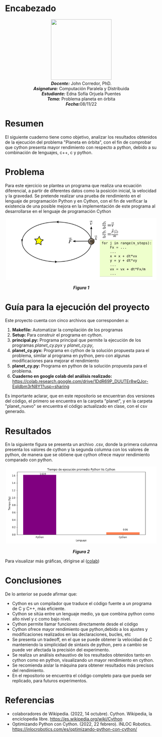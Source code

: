 # Encabezado
<p align="center"><img src="https://res-5.cloudinary.com/crunchbase-production/image/upload/c_lpad,h_256,w_256,f_auto,q_auto:eco/v1455514364/pim02bzqvgz0hibsra41.png"width="200" height="200">
</img><br>
<i><b>Docente:</b></i> John Corredor, PhD.
<br>
<i><b>Asignatura:</b></i> Computación Paralela y Distribuida
<br>
<i><b>Estudiante:</b></i> Edna Sofía Orjuela Puentes
<br>
<i><b>Tema:</b></i> Problema planeta en órbita
<br>
<i><b>Fecha:</b></i>08/11/22
<br>
</p>

# Resumen
El siguiente cuaderno tiene como objetivo, analizar los resultados obtenidos de la ejecución del problema "Planeta en órbita", con el fin de comprobar que cython presenta mayor rendimiento con respecto a python, debido a su combinación de lenguajes, c++, c y python.

# Problema 

Para este ejercicio se plantea un programa que realiza una ecuación diferencial, a partir de diferentes datos como la posición inicial, la velocidad y la gravedad. Se pretende realizar una prueba de rendimiento en el lenguaje de programación Python y en Cython, con el fin de verificar la existencia de una posible mejora en la implementación de este programa al desarrollarse en el lenguaje de programación Cython
<p align="center"> <img src="https://github.com/edso2103/Problema-Planeta-en-Orbita/blob/main/img/ejercicio.png" width="500"/> </p> 

<p align="center"><i><b>Figura 1</i></b></p>


# Guía para la ejecución del proyecto

Este proyecto cuenta con cinco archivos que corresponden a:<br> 
1. **Makefile:** Automatizar la compilación de los programas <br>
2. **Setup:** Para construir el programa en cython.<br>
3. **principal.py:** Programa principal que permite la ejecución de los programas *planet_cy.pyx* y *planet_cy.py*,
4. **planet_cy.pyx:** Programa en cython de la solución propuesta para el problema, similar al programa en python, pero con algunas modificaciones para mejorar el rendimiento
5. **planet_cy.py:** Programa en python de la solución propuesta para el problema.
6. **Cuaderno en google colab del análisis realizado:** https://colab.research.google.com/drive/1DdR69P_DUUTEr8wQJor-EqIdbm3rN8Y1?usp=sharing

Es importante aclarar, que en este repositorio se encuentran dos versiones del código, el primero se encuentra en la carpeta "planet", y en la carpeta "planet_nuevo" se encuentra el código actualizado en clase, con el csv generado.

# Resultados
En la siguiente figura se presenta un archivo .csv, donde la primera columna presenta los valores de cython y la segunda columna con los valores de python, de manera que se obtiene que cython ofrece mayor rendimiento comparado con python.

<p align="center"> <img src="https://github.com/edso2103/Problema-Planeta-en-Orbita/blob/main/img/grafica1.png" width="500"/> </p> 

<p align="center"><i><b>Figura 2</i></b></p>

Para visualizar más gráficas, dirigirse al ([colab](https://colab.research.google.com/drive/1DdR69P_DUUTEr8wQJor-EqIdbm3rN8Y1?usp=sharing))




# Conclusiones

De lo anterior se puede afirmar que:
* Cython es un compilador que traduce el código fuente a un programa de C y C++, más eficiente.
* Cython se sitúa entre un lenguaje medio, ya que combina python como alto nivel y c como bajo nivel.
* Cython permite llamar funciones directamente desde el código
* Cython ofrece mayor rendimiento que python,debido a los ajustes y modificaciones realizados en las declaraciones, bucles, etc
* Se presenta un tradeoff, en el que se puede obtener la velocidad de C manteniendo la simplicidad de sintaxis de python, pero a cambio se puede ver afectada la precisión del experimento.
* Se realiza un análisis exhaustivo de los resultados obtenidos tanto en cython como en python, visualizando un mayor rendimiento en cython.
* Se recomienda aislar la máquina para obtener resultados más precisos del rendimiento.
* En el repositorio se encuentra el código completo para que pueda ser replicado, para futuros experimentos.




# Referencias
* colaboradores de Wikipedia. (2022, 14 octubre). Cython. Wikipedia, la enciclopedia libre. https://es.wikipedia.org/wiki/Cython 
* Optimizando Python con Cython. (2022, 22 febrero). INLOC Robotics. https://inlocrobotics.com/es/optimizando-python-con-cython/
